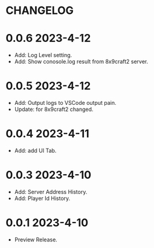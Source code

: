 # CHANGELOG

# 0.0.6 2023-4-12

- Add: Log Level setting.
- Add: Show conosole.log result from 8x9craft2 server.

# 0.0.5 2023-4-12

- Add: Output logs to VSCode output pain.
- Update: for 8x9craft2 changed.

# 0.0.4 2023-4-11

- Add: add UI Tab.

# 0.0.3 2023-4-10

- Add: Server Address History.
- Add: Player Id History.

# 0.0.1 2023-4-10

- Preview Release.
